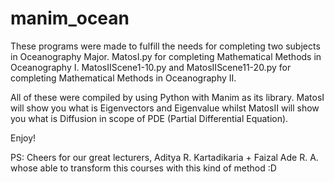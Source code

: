 # manim_ocean

These programs were made to fulfill the needs for completing two subjects in Oceanography Major. 
MatosI.py for completing Mathematical Methods in Oceanography I. 
MatosIIScene1-10.py and MatosIIScene11-20.py for completing Mathematical Methods in Oceanography II. 

All of these were compiled by using Python with Manim as its library. 
MatosI will show you what is Eigenvectors and Eigenvalue whilst MatosII will show you what is Diffusion in scope of PDE (Partial Differential Equation).

Enjoy!

PS: Cheers for our great lecturers, Aditya R. Kartadikaria + Faizal Ade R. A. whose able to transform this courses with this kind of method :D

